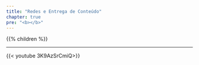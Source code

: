 ```yaml
---
title: "Redes e Entrega de Conteúdo"
chapter: true
pre: "<b></b>"
---
```


{{% children  %}}


---

{{< youtube 3K9AzSrCmiQ>}}


